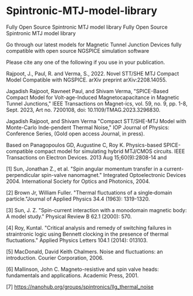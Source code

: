# Spintronic-MTJ-model-library
Fully Open Source Spintronic MTJ model library
Fully Open Source Spintronic MTJ model library

Go through our latest models for Magnetic Tunnel Junction Devices fully compatible with open source NGSPICE simulation software

Please cite any one of the following if you use in your publication.

Rajpoot, J., Paul, R. and Verma, S., 2022. Novel STT/SHE MTJ Compact Model Compatible with NGSPICE. arXiv preprint arXiv:2208.14055.

Jagadish Rajpoot, Ravneet Paul, and Shivam Verma, "SPICE-Based Compact Model for Volt-age-Induced Magnetocapacitance in Magnetic Tunnel Junctions," IEEE Transactions on Magnet-ics, vol. 59, no. 9, pp. 1-8, Sept. 2023, Art no. 7200108, doi: 10.1109/TMAG.2023.3296830.

Jagadish Rajpoot, and Shivam Verma "Compact STT/SHE-MTJ Model with Monte-Carlo Inde-pendent Thermal Noise," IOP Journal of Physics: Conference Series, (Gold open access Journal, in press).

Based on Panagopoulos GD, Augustine C, Roy K. Physics-based SPICE-compatible compact model for simulating hybrid MTJ/CMOS circuits. IEEE Transactions on Electron Devices. 2013 Aug 15;60(9):2808-14 and 

[1] Sun, Jonathan Z., et al. "Spin angular momentum transfer in a current-perpendicular spin-valve nanomagnet." Integrated Optoelectronic Devices 2004. International Society for Optics and Photonics, 2004.

[2] Brown Jr, William Fuller. "Thermal fluctuations of a single‐domain particle."Journal of Applied Physics 34.4 (1963): 1319-1320.

[3] Sun, J. Z. "Spin-current interaction with a monodomain magnetic body: A model study." Physical Review B 62.1 (2000): 570.

[4] Roy, Kuntal. "Critical analysis and remedy of switching failures in straintronic logic using Bennett clocking in the presence of thermal fluctuations." Applied Physics Letters 104.1 (2014): 013103.

[5] MacDonald, David Keith Chalmers. Noise and fluctuations: an introduction. Courier Corporation, 2006.

[6] Mallinson, John C. Magneto-resistive and spin valve heads: fundamentals and applications. Academic Press, 2001.

[7] https://nanohub.org/groups/spintronics/llg_thermal_noise
